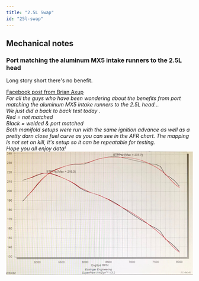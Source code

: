 ```yaml
---
title: "2.5L Swap"
id: "25l-swap"
---
```


## **Mechanical notes**

### **Port matching the aluminum MX5 intake runners to the 2.5L head**

Long story short there's no benefit.

[Facebook post from Brian Axup](https://www.facebook.com/groups/2006740659573188/permalink/3124469301133646/)  
*For all the guys who have been wondering about the benefits from port matching the aluminum MX5 intake runners to the 2.5L head…*  
*We just did a back to back test today .*  
*Red = not matched*  
*Black = welded & port matched*  
*Both manifold setups were run with the same ignition advance as well as a pretty darn close fuel curve as you can see in the AFR chart.  The mapping is not set on kill, it's setup so it can be repeatable for testing.*  
*Hope you all enjoy data!*  
![](/images/image11.png)